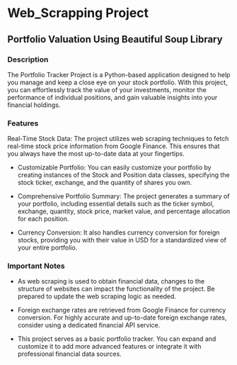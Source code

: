 # Web_Scrapping Project

## Portfolio Valuation Using Beautiful Soup Library

### Description
The Portfolio Tracker Project is a Python-based application designed to help you manage and keep a close eye on your stock portfolio. With this project, you can effortlessly track the value of your investments, monitor the performance of individual positions, and gain valuable insights into your financial holdings.

### Features
Real-Time Stock Data: The project utilizes web scraping techniques to fetch real-time stock price information from Google Finance. This ensures that you always have the most up-to-date data at your fingertips.

* Customizable Portfolio: You can easily customize your portfolio by creating instances of the Stock and Position data classes, specifying the stock ticker, exchange, and the quantity of shares you own.

* Comprehensive Portfolio Summary: The project generates a summary of your portfolio, including essential details such as the ticker symbol, exchange, quantity, stock price, market value, and percentage allocation for each position.

* Currency Conversion: It also handles currency conversion for foreign stocks, providing you with their value in USD for a standardized view of your entire portfolio.

### Important Notes
* As web scraping is used to obtain financial data, changes to the structure of websites can impact the functionality of the project. Be prepared to update the web scraping logic as needed.

* Foreign exchange rates are retrieved from Google Finance for currency conversion. For highly accurate and up-to-date foreign exchange rates, consider using a dedicated financial API service.

* This project serves as a basic portfolio tracker. You can expand and customize it to add more advanced features or integrate it with professional financial data sources.